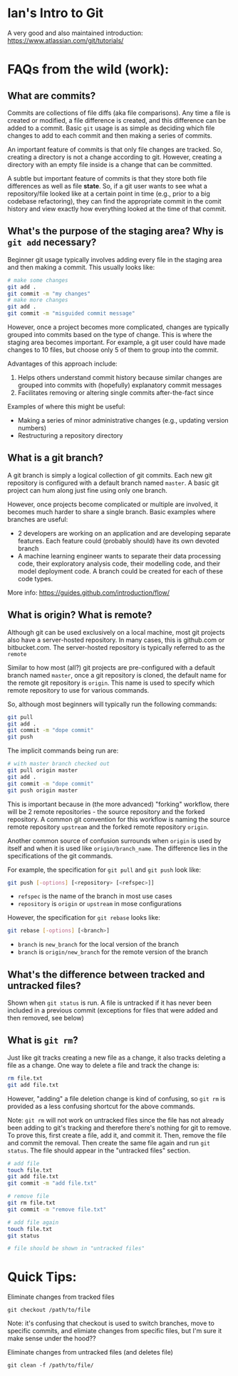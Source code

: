 # Ian's Intro to Git 

A very good and also maintained introduction: https://www.atlassian.com/git/tutorials/

# FAQs from the wild (work):

## What are commits? 

Commits are collections of file diffs (aka file comparisons). Any time a file is created or modified, a file difference is created, and this difference can be added to a commit. Basic `git` usage is as simple as deciding which file changes to add to each commit and then making a series of commits.  

An important feature of commits is that only file changes are tracked. So, creating a directory is not a change according to git. However, creating a directory with an empty file inside is a change that can be committed. 
    
A subtle but important feature of commits is that they store both file differences as well as file __state__. So, if a git user wants to see what a repository/file looked like at a certain point in time (e.g., prior to a big codebase refactoring), they can find the appropriate commit in the comit history and view exactly how everything looked at the time of that commit. 

## What's the purpose of the staging area? Why is `git add` necessary?

Beginner git usage typically involves adding every file in the staging area and then making a commit. This usually looks like:
```bash
# make some changes
git add .
git commit -m "my changes"
# make more changes
git add .
git commit -m "misguided commit message"
```
However, once a project becomes more complicated, changes are typically grouped into commits based on the type of change. This is where the staging area becomes important. For example, a git user could have made changes to 10 files, but choose only 5 of them to group into the commit. 

Advantages of this approach include:  
  1. Helps others understand commit history because similar changes are grouped into commits with (hopefully) explanatory commit messages
  2. Facilitates removing or altering single commits after-the-fact since

Examples of where this might be useful:
   - Making a series of minor administrative changes (e.g., updating version numbers)
   - Restructuring a repository directory

## What is a git branch?

A git branch is simply a logical collection of git commits. Each new git repository is configured with a default branch named `master`. A basic git project can hum along just fine using only one branch.  

However, once projects become complicated or multiple are involved, it becomes much harder to share a single branch. Basic examples where branches are useful:  

  - 2 developers are working on an application and are developing separate features. Each feature could (probably should) have its own devoted branch
  - A machine learning engineer wants to separate their data processing code, their exploratory analysis code, their modelling code, and their model deployment code. A branch could be created for each of these code types. 

More info: https://guides.github.com/introduction/flow/

## What is origin? What is remote? 

Although git can be used exclusively on a local machine, most git projects also have a server-hosted repository. In many cases, this is github.com or bitbucket.com. The server-hosted repository is typically referred to as the `remote`  

Similar to how most (all?) git projects are pre-configured with a default branch named `master`, once a git repository is cloned, the default name for the remote git repository is `origin`. This name is used to specify which remote repository to use for various commands.  

So, although most beginners will typically run the following commands:
```bash
git pull
git add .
git commit -m "dope commit"
git push
```
The implicit commands being run are:
```bash
# with master branch checked out
git pull origin master
git add .
git commit -m "dope commit"
git push origin master
```

This is important because in (the more advanced) "forking" workflow, there will be 2 remote repositories - the source repository and the forked repository. A common git convention for this workflow is naming the source remote repository `upstream` and the forked remote repository `origin`. 

Another common source of confusion surrounds when `origin` is used by itself and when it is used like `origin/branch_name`. The difference lies in the specifications of the git commands.  

For example, the specification for `git pull` and `git push` look like:
```bash
git push [-options] [<repository> [<refspec>]]
```
  - `refspec` is the name of the branch in most use cases  
  - `repository` is `origin` or `upstream` in mose configurations  

However, the specification for `git rebase` looks like: 
```bash
git rebase [-options] [<branch>]
```
  - `branch` is `new_branch` for the local version of the branch 
  - `branch` is `origin/new_branch` for the remote version of the branch

## What's the difference between tracked and untracked files? 

Shown when `git status` is run. A file is untracked if it has never been included in a previous commit (exceptions for files that were added and then removed, see below)

## What is `git rm`?

Just like git tracks creating a new file as a change, it also tracks deleting a file as a change. One way to delete a file and track the change is: 
```bash
rm file.txt
git add file.txt
```
However, "adding" a file deletion change is kind of confusing, so `git rm` is provided as a less confusing shortcut for the above commands. 

Note: `git rm` will not work on untracked files since the file has not already been adding to git's tracking and therefore there's nothing for git to remove. To prove this, first create a file, add it, and commit it. Then, remove the file and commit the removal. Then create the same file again and run `git status`. The file should appear in the "untracked files" section. 
```bash
# add file
touch file.txt
git add file.txt
git commit -m "add file.txt"

# remove file
git rm file.txt
git commit -m "remove file.txt"

# add file again
touch file.txt
git status

# file should be shown in "untracked files" 
```

# Quick Tips:

Eliminate changes from tracked files    
```
git checkout /path/to/file
```
Note: it's confusing that checkout is used to switch branches, move to specific commits, and elimiate changes from specific files, but I'm sure it make sense under the hood??

Eliminate changes from untracked files (and deletes file)
```
git clean -f /path/to/file/
```
